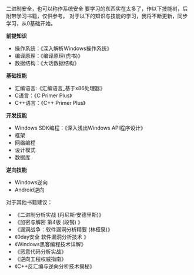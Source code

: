 二进制安全，也可以称作系统安全
要学习的东西实在太多了，作以下技能树，后附带学习书籍，仅供参考。
对于以下的知识与技能的学习，我将不断更新，同步学习，从0基础开始。

**前提知识**
- 操作系统：《深入解析Windows操作系统》
- 编译原理：《编译原理(虎书)》
- 数据结构：《大话数据结构》

**基础技能**
- 汇编语言:《汇编语言_基于x86处理器》
- C语言：《C Primer Plus》
- C++语言：《C++ Primer Plus》

**开发技能**
- Windows SDK编程：《深入浅出Windows API程序设计》
- 框架
- 网络编程
- 设计模式
- 数据库

**逆向技能**
- Windows逆向
- Android逆向

对于其他书籍建议：
- 《二进制分析实战 (丹尼斯·安德里斯)》
- 《加密与解密 第4版 (段钢) 》
- 《漏洞战争：软件漏洞分析精要 (林桠泉)》
- 《0day安全 软件漏洞分析技术 》
- 《Windows黑客编程技术详解》
- 《恶意代码分析实战》
- 《逆向工程权威指南》
- 《C++反汇编与逆向分析技术揭秘》
